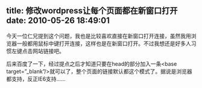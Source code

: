 title: 修改wordpress让每个页面都在新窗口打开
date: 2010-05-26 18:49:01
---

今天一位仁兄提到这个问题，我也是比较喜欢直接在新窗口打开连接，虽然我用浏览器一般都用鼠标中键打开连接，这样也是在新窗口打开。不过我想还是好多人习惯左键点击网站链接吧。

后来百度了一下，经过提点之后才知道只要在head的部分加入一条&lt;base target=”_blank”/&gt;就可以了，整个页面的链接默认都这个模式了。据说是浏览器都支持，反正IE6支持……